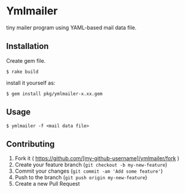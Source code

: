 # Ymlmailer

tiny mailer program using YAML-based mail data file.

## Installation
Create gem file.

    $ rake build

install it yourself as:

    $ gem install pkg/ymlmailer-x.xx.gem


## Usage

    $ ymlmailer -f <mail data file>

## Contributing

1. Fork it ( https://github.com/[my-github-username]/ymlmailer/fork )
2. Create your feature branch (`git checkout -b my-new-feature`)
3. Commit your changes (`git commit -am 'Add some feature'`)
4. Push to the branch (`git push origin my-new-feature`)
5. Create a new Pull Request
